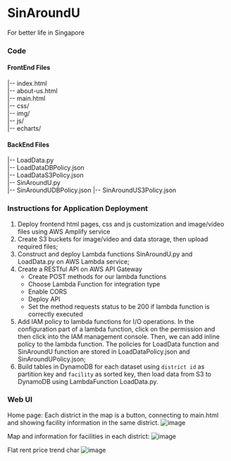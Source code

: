 # SinAroundU
For better life in Singapore

### Code
#### FrontEnd Files
|-- index.html<br>
|-- about-us.html<br>
|-- main.html<br>
|-- css/<br>
|-- img/<br>
|-- js/<br>
|-- echarts/
#### BackEnd Files        
|-- LoadData.py<br>
|-- LoadDataDBPolicy.json<br>
|-- LoadDataS3Policy.json<br>
|-- SinAroundU.py<br>
|-- SinAroundUDBPolicy.json
|-- SinAroundUS3Policy.json<br>

### Instructions for Application Deployment
1. Deploy frontend html pages, css and js customization and image/video files using AWS Amplify service
2. Create S3 buckets for image/video and data storage, then upload required files; 
3. Construct and deploy Lambda functions SinAroundU.py and LoadData.py on AWS Lambda service; 
4. Create a RESTful API on AWS API Gateway
	* Create POST methods for our lambda functions
	* Choose Lambda Function for integration type
	* Enable CORS
	* Deploy API
	* Set the method requests status to be 200 if lambda function is correctly executed
5. Add IAM policy to lambda functions for I/O operations. In the configuration part of a lambda function, click on the permission and then click into the IAM management console. Then, we can add inline policy to the lambda function. The policies for LoadData function and SinAroundU function are stored in LoadDataPolicy.json and SinAroundUPolicy.json; 
6. Build tables in DynamoDB for each dataset using `district id` as partition key and `facility` as sorted key, then load data from S3 to DynamoDB using LambdaFunction LoadData.py. 

### Web UI
Home page: Each district in the map is a button, connecting to main.html and showing facility information in the same district.
![image](https://user-images.githubusercontent.com/76780790/163177294-f9a63508-079e-4d4f-928c-0355349868f4.png)

Map and information for facilities in each district:
![image](https://user-images.githubusercontent.com/76780790/163177477-d4f58689-3ade-4ed5-81cb-c165d8a3c92c.png)

Flat rent price trend char
![image](https://user-images.githubusercontent.com/76780790/163177515-4c30b0f7-e183-44db-929a-dd3bd6fd5bc6.png)



